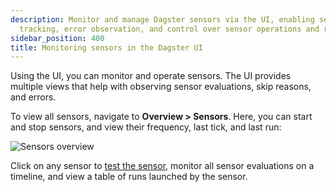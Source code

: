 ```yaml
---
description: Monitor and manage Dagster sensors via the UI, enabling sensor evaluation
  tracking, error observation, and control over sensor operations and run history.
sidebar_position: 400
title: Monitoring sensors in the Dagster UI
---
```


Using the UI, you can monitor and operate sensors. The UI provides multiple views that help with observing sensor evaluations, skip reasons, and errors.

To view all sensors, navigate to **Overview > Sensors**. Here, you can start and stop sensors, and view their frequency, last tick, and last run:

![Sensors overview](/images/guides/automate/sensors/all-sensors.png)

Click on any sensor to [test the sensor](/guides/automate/sensors/testing-sensors), monitor all sensor evaluations on a timeline, and view a table of runs launched by the sensor.
